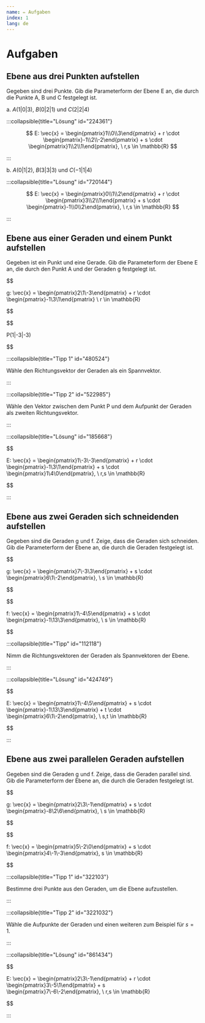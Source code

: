 ```yaml
---
name: ✏️ Aufgaben
index: 1
lang: de
---
```


# Aufgaben

## Ebene aus drei Punkten aufstellen

Gegeben sind drei Punkte. Gib die Parameterform der Ebene E an, die durch die Punkte A, B und C festgelegt ist.

a. $A(1|0|3)$, $B(0|2|1)$ und $C(2|2|4)$

:::collapsible{title="Lösung" id="224361"}

$$ E: \vec{x} = \begin{pmatrix}1\\0\\3\end{pmatrix} + r \cdot \begin{pmatrix}-1\\2\\-2\end{pmatrix} + s \cdot \begin{pmatrix}1\\2\\1\end{pmatrix}, \ r,s \in \mathbb{R} $$

:::

b. $A(0|1|2)$, $B(3|3|3)$ und $C(-1|1|4)$

:::collapsible{title="Lösung" id="720144"}

$$ E: \vec{x} = \begin{pmatrix}0\\1\\2\end{pmatrix} + r \cdot \begin{pmatrix}3\\2\\1\end{pmatrix} + s \cdot \begin{pmatrix}-1\\0\\2\end{pmatrix}, \ r,s \in \mathbb{R} $$

:::

## Ebene aus einer Geraden und einem Punkt aufstellen

Gegeben ist ein Punkt und eine Gerade. Gib die Parameterform der Ebene E an, die durch den Punkt A und der Geraden g festgelegt ist.

$$

g: \vec{x} = \begin{pmatrix}2\\1\\-3\end{pmatrix} + r \cdot \begin{pmatrix}-1\\3\\1\end{pmatrix} \ r \in \mathbb{R}

$$

$$

P(1|-3|-3)

$$

:::collapsible{title="Tipp 1" id="480524"}

Wähle den Richtungsvektor der Geraden als ein Spannvektor.

:::

:::collapsible{title="Tipp 2" id="522985"}

Wähle den Vektor zwischen dem Punkt P und dem Aufpunkt der Geraden als zweiten Richtungsvektor.

:::


:::collapsible{title="Lösung" id="185668"}

$$

E: \vec{x} = \begin{pmatrix}1\\-3\\-3\end{pmatrix} + r \cdot \begin{pmatrix}-1\\3\\1\end{pmatrix} + s \cdot \begin{pmatrix}1\\4\\0\end{pmatrix}, \ r,s \in \mathbb{R}

$$

:::

## Ebene aus zwei Geraden sich schneidenden aufstellen

Gegeben sind die Geraden g und f. Zeige, dass die Geraden sich schneiden. Gib die Parameterform der Ebene an, die durch die Geraden festgelegt ist.

$$

g: \vec{x} = \begin{pmatrix}7\\-3\\3\end{pmatrix} + s \cdot \begin{pmatrix}6\\1\\-2\end{pmatrix}, \ s \in \mathbb{R}

$$

$$

f: \vec{x} = \begin{pmatrix}1\\-4\\5\end{pmatrix} + s \cdot \begin{pmatrix}-1\\13\\3\end{pmatrix}, \ s \in \mathbb{R}

$$

:::collapsible{title="Tipp" id="112118"}

Nimm die Richtungsvektoren der Geraden als Spannvektoren der Ebene.

:::

:::collapsible{title="Lösung" id="424749"}

$$

E: \vec{x} = \begin{pmatrix}1\\-4\\5\end{pmatrix} + s \cdot \begin{pmatrix}-1\\13\\3\end{pmatrix} + t \cdot \begin{pmatrix}6\\1\\-2\end{pmatrix}, \ s,t \in \mathbb{R}

$$

:::

## Ebene aus zwei parallelen Geraden aufstellen

Gegeben sind die Geraden g und f. Zeige, dass die Geraden parallel sind. Gib die Parameterform der Ebene an, die durch die Geraden festgelegt ist. 

$$

g: \vec{x} = \begin{pmatrix}2\\3\\-1\end{pmatrix} + s \cdot \begin{pmatrix}-8\\2\\6\end{pmatrix}, \ s \in \mathbb{R}

$$

$$

f: \vec{x} = \begin{pmatrix}5\\-2\\0\end{pmatrix} + s \cdot \begin{pmatrix}4\\-1\\-3\end{pmatrix}, s \in \mathbb{R}

$$

:::collapsible{title="Tipp 1" id="322103"}

Bestimme drei Punkte aus den Geraden, um die Ebene aufzustellen.

:::

:::collapsible{title="Tipp 2" id="3221032"}

Wähle die Aufpunkte der Geraden und einen weiteren zum Beispiel für $s = 1$.

:::

:::collapsible{title="Lösung" id="861434"}

$$

E: \vec{x} = \begin{pmatrix}2\\3\\-1\end{pmatrix} + r \cdot \begin{pmatrix}3\\-5\\1\end{pmatrix} + s \begin{pmatrix}7\\-6\\-2\end{pmatrix}, \ r,s \in \mathbb{R}

$$

:::